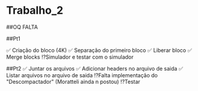 # Trabalho_2
##OQ FALTA

##Pt1

✅ Criação do bloco (4K)
✅ Separação do primeiro bloco
✅ Liberar bloco
✅ Merge blocks
⁉️Simulador e testar com o simulador

##Pt2
✅ Juntar os arquivos
✅ Adicionar headers no arquivo de saida
✅ Listar arquivos no arquivo de saida
⁉️Falta implementação do "Descompactador" (Moratteli ainda n postou)
⁉️Testar
